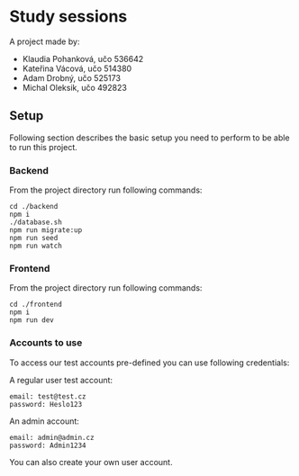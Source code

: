 # Study sessions

A project made by:
<ul>
  <li>Klaudia Pohanková, učo 536642</li>
  <li>Kateřina Vácová, učo 514380</li>
  <li>Adam Drobný, učo 525173</li>
  <li>Michal Oleksik, učo 492823</li>
</ul>

## Setup

Following section describes the basic setup you need to perform to be able to run this project.

### Backend

From the project directory run following commands:
```shell
cd ./backend
npm i
./database.sh
npm run migrate:up
npm run seed
npm run watch
```

### Frontend

From the project directory run following commands:
```shell
cd ./frontend
npm i
npm run dev
```

### Accounts to use

To access our test accounts pre-defined you can use following credentials:

A regular user test account:
```
email: test@test.cz
password: Heslo123
```

An admin account:
```
email: admin@admin.cz
password: Admin1234
```

You can also create your own user account.